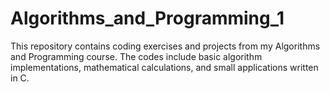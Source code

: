 # Algorithms_and_Programming_1
This repository contains coding exercises and projects from my Algorithms and Programming course. The codes include basic algorithm implementations, mathematical calculations, and small applications written in C.

